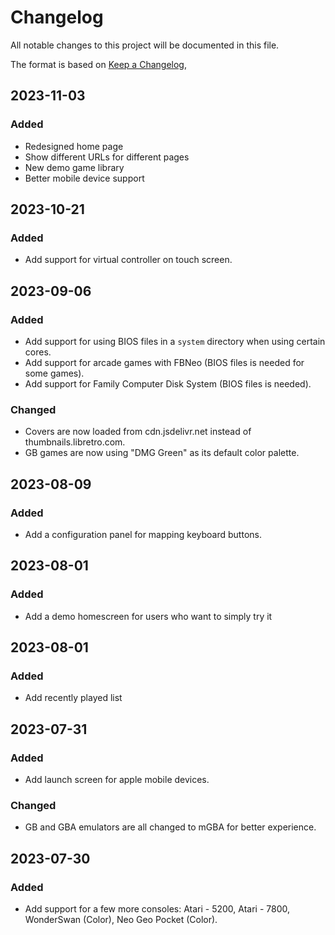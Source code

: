 # Changelog

All notable changes to this project will be documented in this file.

The format is based on [Keep a Changelog](https://keepachangelog.com/en/1.0.0/),

## 2023-11-03
### Added
- Redesigned home page
- Show different URLs for different pages
- New demo game library
- Better mobile device support

## 2023-10-21
### Added
- Add support for virtual controller on touch screen.

## 2023-09-06
### Added
- Add support for using BIOS files in a `system` directory when using certain cores.
- Add support for arcade games with FBNeo (BIOS files is needed for some games).
- Add support for Family Computer Disk System (BIOS files is needed).

### Changed
- Covers are now loaded from cdn.jsdelivr.net instead of thumbnails.libretro.com.
- GB games are now using "DMG Green" as its default color palette.

## 2023-08-09
### Added
- Add a configuration panel for mapping keyboard buttons.

## 2023-08-01
### Added
- Add a demo homescreen for users who want to simply try it

## 2023-08-01
### Added
- Add recently played list

## 2023-07-31
### Added
- Add launch screen for apple mobile devices.

### Changed
- GB and GBA emulators are all changed to mGBA for better experience.

## 2023-07-30
### Added
- Add support for a few more consoles: Atari - 5200, Atari - 7800, WonderSwan (Color), Neo Geo Pocket (Color).
